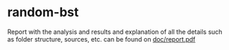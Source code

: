 # random-bst

Report with the analysis and results and explanation of all the details such as folder structure, sources, etc. can be found on [doc/report.pdf](doc/report.pdf)
